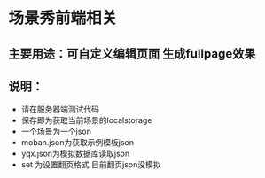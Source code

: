 # 场景秀前端相关

## 主要用途：可自定义编辑页面 生成fullpage效果

## 说明：

*  请在服务器端测试代码 
*  保存即为获取当前场景的localstorage 
*  一个场景为一个json
*  moban.json为获取示例模板json
*  yqx.json为模拟数据库读取json
*  set 为设置翻页格式  目前翻页json没模拟